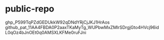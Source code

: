 # public-repo
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
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
